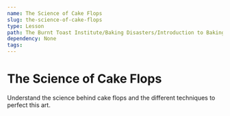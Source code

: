 ```yaml
---
name: The Science of Cake Flops
slug: the-science-of-cake-flops
type: Lesson
path: The Burnt Toast Institute/Baking Disasters/Introduction to Baking Disasters/Cakes And Cupcakes/The Science of Cake Flops
dependency: None
tags:
---
```


# The Science of Cake Flops

Understand the science behind cake flops and the different techniques to perfect this art.
